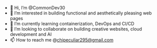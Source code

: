 - 👋 Hi, I’m @CommonDev30
- 👀 I’m interested in building functional and aesthetically pleasing web pages
- 🌱 I’m currently learning containerization, DevOps and CI/CD
- 💞️ I’m looking to collaborate on building creative websites, cloud development and AI
- 📫 How to reach me @chipeculiar295@gmail.com

